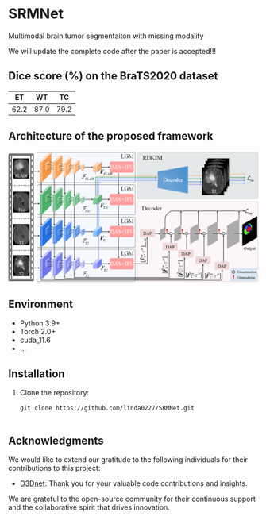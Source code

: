 # SRMNet
Multimodal brain tumor segmentaiton with missing modality

We will update the complete code after the paper is accepted!!!

## Dice score (%) on the BraTS2020 dataset

|    ET   |    WT   |    TC   |
|---------|---------|---------|
|   62.2  |   87.0  |   79.2  |

## Architecture of the proposed framework


![img1](imgs/img1.png)

## Environment


- Python 3.9+
- Torch 2.0+
- cuda_11.6
- ...

## Installation


1. Clone the repository:

   ```shell
   git clone https://github.com/linda0227/SRMNet.git
   
   
## Acknowledgments

We would like to extend our gratitude to the following individuals for their contributions to this project:

- [D3Dnet](https://github.com/XinyiYing/D3Dnet): Thank you for your valuable code contributions and insights.

We are grateful to the open-source community for their continuous support and the collaborative spirit that drives innovation.


